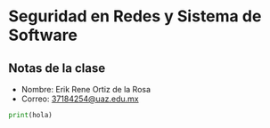 # Seguridad en Redes y Sistema de Software

## Notas de la clase
- Nombre: Erik Rene Ortiz de la Rosa
- Correo: 37184254@uaz.edu.mx

```python
print(hola)
```